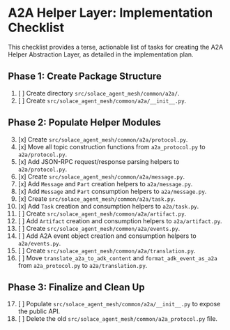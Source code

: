 # A2A Helper Layer: Implementation Checklist

This checklist provides a terse, actionable list of tasks for creating the A2A Helper Abstraction Layer, as detailed in the implementation plan.

## Phase 1: Create Package Structure

1.  [ ] Create directory `src/solace_agent_mesh/common/a2a/`.
2.  [ ] Create `src/solace_agent_mesh/common/a2a/__init__.py`.

## Phase 2: Populate Helper Modules

3.  [x] Create `src/solace_agent_mesh/common/a2a/protocol.py`.
4.  [x] Move all topic construction functions from `a2a_protocol.py` to `a2a/protocol.py`.
5.  [x] Add JSON-RPC request/response parsing helpers to `a2a/protocol.py`.
6.  [x] Create `src/solace_agent_mesh/common/a2a/message.py`.
7.  [x] Add `Message` and `Part` creation helpers to `a2a/message.py`.
8.  [x] Add `Message` and `Part` consumption helpers to `a2a/message.py`.
9.  [x] Create `src/solace_agent_mesh/common/a2a/task.py`.
10. [x] Add `Task` creation and consumption helpers to `a2a/task.py`.
11. [ ] Create `src/solace_agent_mesh/common/a2a/artifact.py`.
12. [ ] Add `Artifact` creation and consumption helpers to `a2a/artifact.py`.
13. [ ] Create `src/solace_agent_mesh/common/a2a/events.py`.
14. [ ] Add A2A event object creation and consumption helpers to `a2a/events.py`.
15. [ ] Create `src/solace_agent_mesh/common/a2a/translation.py`.
16. [ ] Move `translate_a2a_to_adk_content` and `format_adk_event_as_a2a` from `a2a_protocol.py` to `a2a/translation.py`.

## Phase 3: Finalize and Clean Up

17. [ ] Populate `src/solace_agent_mesh/common/a2a/__init__.py` to expose the public API.
18. [ ] Delete the old `src/solace_agent_mesh/common/a2a_protocol.py` file.
